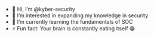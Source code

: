 - 👋 Hi, I’m @kyber-security
- 👀 I’m interested in expanding my knowledge in security 
- 🌱 I’m currently learning the fundamentals of SOC
- ⚡ Fun fact: Your brain is constantly eating itself 😁
